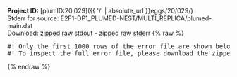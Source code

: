 **Project ID:** [plumID:20.029]({{ '/' | absolute_url }}eggs/20/029/)  
Stderr for source:  E2F1-DP1_PLUMED-NEST/MULTI_REPLICA/plumed-main.dat   
Download: [zipped raw stdout](plumed-main.dat.plumed.stdout.txt.zip) - [zipped raw stderr](plumed-main.dat.plumed.stderr.txt.zip) 
{% raw %}
<pre>
#! Only the first 1000 rows of the error file are shown below
#! To inspect the full error file, please download the zipped raw stderr file above
</pre>
{% endraw %}
